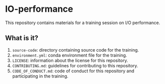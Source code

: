 # IO-performance

This repository contains materials for a training session on I/O performance.


## What is it?

1. `source-code`: directory containing source code for the training.
1. `environment.yml`: conda environment file for the training.
1. `LICENSE`: information about the license for this repository.
1. `CONTRIBUTING.md`: guidelines for contributing to this repository.
1. `CODE_OF_CONDUCT.md`: code of conduct for this repository and participating
   in the training.
